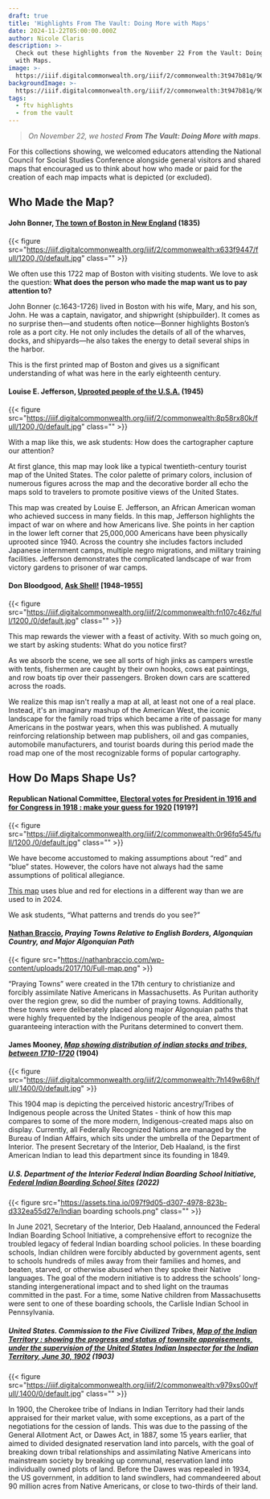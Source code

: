 ```yaml
---
draft: true
title: 'Highlights From The Vault: Doing More with Maps'
date: 2024-11-22T05:00:00.000Z
author: Nicole Claris
description: >-
  Check out these highlights from the November 22 From the Vault: Doing More
  with Maps.
image: >-
  https://iiif.digitalcommonwealth.org/iiif/2/commonwealth:3t947b81q/90,2329,7629,2931/1200,/0/default.jpg
backgroundImage: >-
  https://iiif.digitalcommonwealth.org/iiif/2/commonwealth:3t947b81q/90,2329,7629,2931/1200,/0/default.jpg
tags:
  - ftv highlights
  - from the vault
---
```


> *On November 22, we hosted **From The Vault: Doing More with maps***.

For this collections showing, we welcomed educators attending the National Council for Social Studies Conference alongside general visitors and shared maps that encouraged us to think about how who made or paid for the creation of each map impacts what is depicted (or excluded).

## Who Made the Map?

#### John Bonner, [The town of Boston in New England](https://collections.leventhalmap.org/search/commonwealth:x633f943z) (1835)

{{< figure src="https://iiif.digitalcommonwealth.org/iiif/2/commonwealth:x633f9447/full/1200,/0/default.jpg" class="" >}}

We often use this 1722 map of Boston with visiting students. We love to ask the question: **What does the person who made the map want us to pay attention to?**

John Bonner (c.1643-1726) lived in Boston with his wife, Mary, and his son, John. He was a captain, navigator, and shipwright (shipbuilder). It comes as no surprise then—and students often notice—Bonner highlights Boston’s role as a port city. He not only includes the details of all of the wharves, docks, and shipyards—he also takes the energy to detail several ships in the harbor.

This is the first printed map of Boston and gives us a significant understanding of what was here in the early eighteenth century.

#### &#xA;Louise E. Jefferson, [Uprooted people of the U.S.A.](https://collections.leventhalmap.org/search/commonwealth:t722kt12g) (1945)

{{< figure src="https://iiif.digitalcommonwealth.org/iiif/2/commonwealth:8p58rx80k/full/1200,/0/default.jpg" class="" >}}

With a map like this, we ask students: How does the cartographer capture our attention?

At first glance, this map may look like a typical twentieth-century tourist map of the United States. The color palette of primary colors, inclusion of numerous figures across the map and the decorative border all echo the maps sold to travelers to promote positive views of the United States.

This map was created by Louise E. Jefferson, an African American woman who achieved success in many fields. In this map, Jefferson highlights the impact of war on where and how Americans live. She points in her caption in the lower left corner that 25,000,000 Americans have been physically uprooted since 1940. Across the country she includes factors included Japanese internment camps, multiple negro migrations, and military training facilities. Jefferson demonstrates the complicated landscape of war from victory gardens to prisoner of war camps.

#### Don Bloodgood, [Ask Shell!](https://collections.leventhalmap.org/search/commonwealth:6969z354f) \[1948–1955]

{{< figure src="https://iiif.digitalcommonwealth.org/iiif/2/commonwealth:fn107c46z/full/1200,/0/default.jpg" class="" >}}

This map rewards the viewer with a feast of activity. With so much going on, we start by asking students: What do you notice first?

As we absorb the scene, we see all sorts of high jinks as campers wrestle with tents, fishermen are caught by their own hooks, cows eat paintings, and row boats tip over their passengers. Broken down cars are scattered across the roads.

We realize this map isn't really a map at all, at least not one of a real place. Instead, it's an imaginary mashup of the American West, the iconic landscape for the family road trips which became a rite of passage for many Americans in the postwar years, when this was published. A mutually reinforcing relationship between map publishers, oil and gas companies, automobile manufacturers, and tourist boards during this period made the road map one of the most recognizable forms of popular cartography.

## How Do Maps Shape Us?

#### Republican National Committee, [Electoral votes for President in 1916 and for Congress in 1918 : make your guess for 1920](https://collections.leventhalmap.org/search/commonwealth:0r96fq53w) \[1919?]

{{< figure src="https://iiif.digitalcommonwealth.org/iiif/2/commonwealth:0r96fq545/full/1200,/0/default.jpg" class="" >}}

We have become accustomed to making assumptions about “red” and “blue” states. However, the colors have not always had the same assumptions of political allegiance.

[This map](https://collections.leventhalmap.org/search/commonwealth:0r96fq53w) uses blue and red for elections in a different way than we are used to in 2024.

We ask students, “What patterns and trends do you see?”

#### [Nathan Braccio](https://nathanbraccio.com/), ***Praying Towns Relative to English Borders, Algonquian Country, and Major Algonquian Path***

{{< figure src="https://nathanbraccio.com/wp-content/uploads/2017/10/Full-map.png" >}}

“Praying Towns” were created in the 17th century to christianize and forcibly assimilate Native Americans in Massachusetts. As Puritan authority over the region grew, so did the number of praying towns. Additionally, these towns were deliberately placed along major Algonquian paths that were highly frequented by the Indigenous people of the area, almost guaranteeing interaction with the Puritans determined to convert them.

#### James Mooney, ***[Map showing distribution of indian stocks and tribes, between 1710-1720](https://collections.leventhalmap.org/search/commonwealth:7h149w677)*** (1904)

{{< figure src="https://iiif.digitalcommonwealth.org/iiif/2/commonwealth:7h149w68h/full/,1400/0/default.jpg" >}}

This 1904 map is depicting the perceived historic ancestry/Tribes of Indigenous people across the United States - think of how this map compares to some of the more modern, Indigenous-created maps also on display. Currently, all Federally Recognized Nations are managed by the Bureau of Indian Affairs, which sits under the umbrella of the Department of Interior. The present Secretary of the Interior, Deb Haaland, is the first American Indian to lead this department since its founding in 1849.

##### U.S. Department of the Interior Federal Indian Boarding School Initiative, ***[Federal Indian Boarding School Sites](https://www.bia.gov/sites/default/files/dup/inline-files/appendix_c_school_maps_508.pdf)*** (2022)

{{< figure src="https://assets.tina.io/097f9d05-d307-4978-823b-d332ea55d27e/Indian boarding schools.png" class="" >}}

In June 2021, Secretary of the Interior, Deb Haaland, announced the Federal Indian Boarding School Initiative, a comprehensive effort to recognize the troubled legacy of federal Indian boarding school policies. In these boarding schools, Indian children were forcibly abducted by government agents, sent to schools hundreds of miles away from their families and homes, and beaten, starved, or otherwise abused when they spoke their Native languages. The goal of the modern initiative is to address the schools’ long-standing intergenerational impact and to shed light on the traumas committed in the past. For a time, some Native children from Massachusetts were sent to one of these boarding schools, the Carlisle Indian School in Pennsylvania.

##### United States. Commission to the Five Civilized Tribes, ***[Map of the Indian Territory : showing the progress and status of townsite appraisements, under the supervision of the United States Indian Inspector for the Indian Territory, June 30, 1902](https://collections.leventhalmap.org/search/commonwealth:qj72rw92q)*** (1903)

{{< figure src="https://iiif.digitalcommonwealth.org/iiif/2/commonwealth:v979xs00v/full/,1400/0/default.jpg" class="" >}}

In 1900, the Cherokee tribe of Indians in Indian Territory had their lands appraised for their market value, with some exceptions, as a part of the negotiations for the cession of lands. This was due to the passing of the General Allotment Act, or Dawes Act, in 1887, some 15 years earlier, that aimed to divided designated reservation land into parcels, with the goal of breaking down tribal relationships and assimilating Native Americans into mainstream society by breaking up communal, reservation land into individually owned plots of land. Before the Dawes was repealed in 1934, the US government, in addition to land swindlers, had commandeered about 90 million acres from Native Americans, or close to two-thirds of their land.
